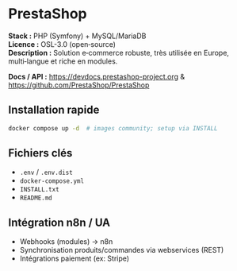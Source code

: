 # PrestaShop

**Stack :** PHP (Symfony) + MySQL/MariaDB  
**Licence :** OSL-3.0 (open‑source)  
**Description :** Solution e‑commerce robuste, très utilisée en Europe, multi‑langue et riche en modules.

**Docs / API :** https://devdocs.prestashop-project.org & https://github.com/PrestaShop/PrestaShop

## Installation rapide
```bash
docker compose up -d  # images community; setup via INSTALL
```

## Fichiers clés
- `.env` / `.env.dist`
- `docker-compose.yml`
- `INSTALL.txt`
- `README.md`

## Intégration n8n / UA
- Webhooks (modules) → n8n
- Synchronisation produits/commandes via webservices (REST)
- Intégrations paiement (ex: Stripe)
